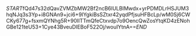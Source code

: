 $START$fQd47s32dQavZVMZbMW2Bf2ncB6lULBIMwdx+yrPDMDLrHSJUM3hqNJq3s3Yp+i8GNAn9+jci6+9lYgkiBsSZtxr42yqdPfjsuHFBcLp/wM0Sj6CWCKy677g+fsxmQYNhg5R+90IITTmQfeCtxvdp7o9OencQwZosYtqKD4zENohGBe121teU53+1Cye43BveuDIEBoF522Oj/wouIYtnA==$END$